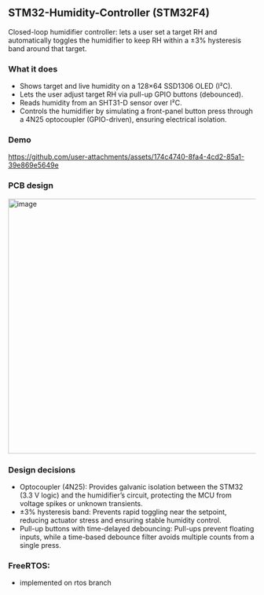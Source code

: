 ## STM32-Humidity-Controller (STM32F4)
Closed-loop humidifier controller: lets a user set a target RH and automatically toggles the humidifier to keep RH within a ±3% hysteresis band around that target.

### What it does
- Shows target and live humidity on a 128×64 SSD1306 OLED (I²C).
- Lets the user adjust target RH via pull-up GPIO buttons (debounced).
- Reads humidity from an SHT31-D sensor over I²C.
- Controls the humidifier by simulating a front-panel button press through a 4N25 optocoupler (GPIO-driven), ensuring electrical isolation.

### Demo
https://github.com/user-attachments/assets/174c4740-8fa4-4cd2-85a1-39e869e5649e

### PCB design
<img width="523" height="519" alt="image" src="https://github.com/user-attachments/assets/25b606c9-499e-4d84-9e32-0105b460837a" />

### Design decisions
- Optocoupler (4N25): Provides galvanic isolation between the STM32 (3.3 V logic) and the humidifier’s circuit, protecting the MCU from voltage spikes or unknown transients.
- ±3% hysteresis band: Prevents rapid toggling near the setpoint, reducing actuator stress and ensuring stable humidity control.
- Pull-up buttons with time-delayed debouncing: Pull-ups prevent floating inputs, while a time-based debounce filter avoids multiple counts from a single press. 

### FreeRTOS:
- implemented on rtos branch
